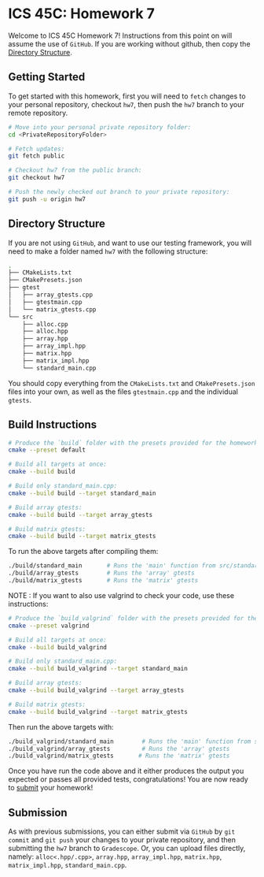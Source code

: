 # ICS 45C: Homework 7

Welcome to ICS 45C Homework 7! Instructions from this point on will assume the use of `GitHub`.
If you are working without github, then copy the [Directory Structure](#directory-structure).

## Getting Started

To get started with this homework, first you will need to `fetch` changes to your personal repository,
checkout `hw7`, then push the `hw7` branch to your remote repository.

```bash
# Move into your personal private repository folder:
cd <PrivateRepositoryFolder>

# Fetch updates:
git fetch public

# Checkout hw7 from the public branch:
git checkout hw7

# Push the newly checked out branch to your private repository:
git push -u origin hw7
```

## Directory Structure

If you are not using `GitHub`, and want to use our testing framework, you will need to make a folder
named `hw7` with the following structure:

```bash
.
├── CMakeLists.txt
├── CMakePresets.json
├── gtest
│   ├── array_gtests.cpp
│   ├── gtestmain.cpp
│   └── matrix_gtests.cpp
└── src
    ├── alloc.cpp
    ├── alloc.hpp
    ├── array.hpp
    ├── array_impl.hpp
    ├── matrix.hpp
    ├── matrix_impl.hpp
    └── standard_main.cpp
```

You should copy everything from the `CMakeLists.txt` and `CMakePresets.json` files into your own,
as well as the files `gtestmain.cpp` and the individual `gtests`.

## Build Instructions

```bash
# Produce the `build` folder with the presets provided for the homework:
cmake --preset default

# Build all targets at once:
cmake --build build

# Build only standard_main.cpp:
cmake --build build --target standard_main

# Build array gtests:
cmake --build build --target array_gtests

# Build matrix gtests:
cmake --build build --target matrix_gtests
```

To run the above targets after compiling them:

```bash
./build/standard_main       # Runs the 'main' function from src/standard_main.cpp
./build/array_gtests        # Runs the 'array' gtests
./build/matrix_gtests       # Runs the 'matrix' gtests
```

NOTE : If you want to also use valgrind to check your code, use these instructions:

```bash
# Produce the `build_valgrind` folder with the presets provided for the homework:
cmake --preset valgrind

# Build all targets at once:
cmake --build build_valgrind

# Build only standard_main.cpp:
cmake --build build_valgrind --target standard_main

# Build array gtests:
cmake --build build_valgrind --target array_gtests

# Build matrix gtests:
cmake --build build_valgrind --target matrix_gtests
```

Then run the above targets with:

```bash
./build_valgrind/standard_main        # Runs the 'main' function from src/standard_main.cpp
./build_valgrind/array_gtests         # Runs the 'array' gtests
./build_valgrind/matrix_gtests       # Runs the 'matrix' gtests
```

Once you have run the code above and it either produces the output you expected or passes
all provided tests, congratulations! You are now ready to [submit](#submission) your homework!

## Submission

As with previous submissions, you can either submit via `GitHub` by `git commit` and `git push` your
changes to your private repository, and then submitting the `hw7` branch to `Gradescope`. Or, you can
upload files directly, namely: `alloc<.hpp/.cpp>`, `array.hpp`, `array_impl.hpp`,
`matrix.hpp`, `matrix_impl.hpp`, `standard_main.cpp`.
